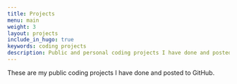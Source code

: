 ```yaml
---
title: Projects
menu: main
weight: 3
layout: projects
include_in_hugo: true
keywords: coding projects
description: Public and personal coding projects I have done and posted to GitHub.
---
```


These are my public coding projects I have done and posted to GitHub.
